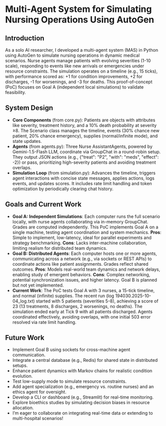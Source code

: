 # Multi-Agent System for Simulating Nursing Operations Using AutoGen

## Introduction
As a solo AI researcher, I developed a multi-agent system (MAS) in Python using AutoGen to simulate nursing operations in dynamic medical scenarios. Nurse agents manage patients with evolving severities (1-10 scale), responding to events like new arrivals or emergencies under resource constraints. The simulation operates on a timeline (e.g., 15 ticks), with performance scored as: +1 for condition improvements, +2 for discharges, -1 for worsenings, and -3 for deaths. This proof-of-concept (PoC) focuses on Goal A (independent local simulations) to validate feasibility.

## System Design
- **Core Components** (from core.py): Patients are objects with attributes like severity, treatment history, and a 10% death probability at severity ≥8. The Scenario class manages the timeline, events (30% chance new patient, 20% chance emergency), supplies (normal/infinite mode), and state updates.
- **Agents** (from agents.py): Three Nurse AssistantAgents, powered by Gemini-1.5-Flash LLM, coordinate via GroupChat in a round-robin setup. They output JSON actions (e.g., {"treat": "P2", "with": "meds", "effect": -2}) or pass, prioritizing high-severity patients and avoiding treatment overlaps.
- **Simulation Loop** (from simulation.py): Advances the timeline, triggers agent interactions with concise state messages, applies actions, logs events, and updates scores. It includes rate limit handling and token optimization by periodically clearing chat history.

## Goals and Current Work
- **Goal A: Independent Simulations**: Each computer runs the full scenario locally, with nurse agents collaborating via in-memory GroupChat. Grades are computed independently. This PoC implements Goal A on a single machine, testing agent coordination and system mechanics. **Pros**: Simple to implement, low-latency, ideal for parallel experiments and strategy benchmarking. **Cons**: Lacks inter-machine collaboration, limiting realism for distributed team dynamics.
- **Goal B: Distributed Agents**: Each computer hosts one or more agents, communicating across a network (e.g., via sockets or REST APIs) to coordinate actions like patient assignments. Grades reflect shared outcomes. **Pros**: Models real-world team dynamics and network delays, enabling study of emergent behaviors. **Cons**: Complex networking, potential synchronization issues, and higher latency. Goal B is planned but not yet implemented.
- **Current Work**: The PoC tests Goal A with 3 nurses, a 15-tick timeline, and normal (infinite) supplies. The recent run (log 194030.2025-10-04_log.txt) started with 5 patients (severities 5-8), achieving a score of 23 (13 treatments, 8 discharges, 2 worsenings, no deaths). The simulation ended early at Tick 9 with all patients discharged. Agents coordinated effectively, avoiding overlaps, with one initial 503 error resolved via rate limit handling.

## Future Work
- Implement Goal B using sockets for cross-machine agent communication.
- Integrate a central database (e.g., Redis) for shared state in distributed setups.
- Enhance patient dynamics with Markov chains for realistic condition evolution.
- Test low-supply mode to simulate resource constraints.
- Add agent specialization (e.g., emergency vs. routine nurses) and an ethics agent for oversight.
- Develop a CLI or dashboard (e.g., Streamlit) for real-time monitoring.
- Explore bioethics studies by simulating decision biases in resource allocation.
- I’m eager to collaborate on integrating real-time data or extending to multi-hospital scenarios!